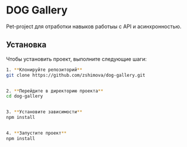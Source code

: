 # DOG Gallery

Pet-project для отработки навыков работыы с API и асинхронностью.


## Установка

Чтобы установить проект, выполните следующие шаги:

```bash
1. **Клонируйте репозиторий**
git clone https://github.com/zshimova/dog-gallery.git


2. **Перейдите в директорию проекта**
cd dog-gallery


3. **Установите зависимости**
npm install


4. **Запустите проект**
npm install




